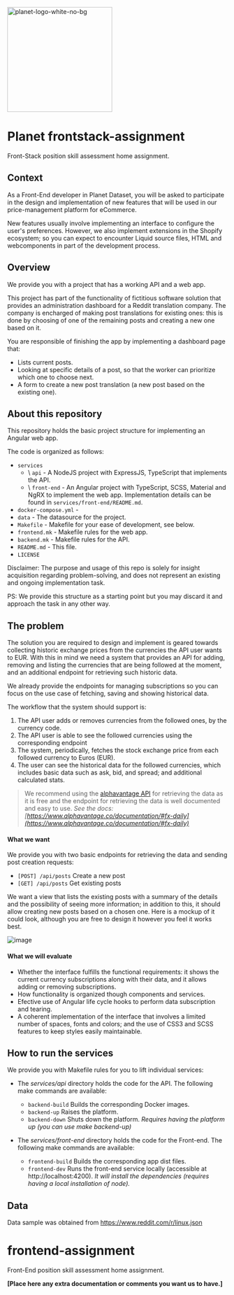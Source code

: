 <img src="https://user-images.githubusercontent.com/28607713/212879228-3ca54e74-ee8f-485c-a5d2-e54758b471dc.png"
     alt="planet-logo-white-no-bg"
     width="240">


# Planet frontstack-assignment
Front-Stack position skill assessment home assignment.

## Context
As a Front-End developer in Planet Dataset, you will be asked to participate in the design
and implementation of new features that will be used in our price-management platform for
eCommerce.

New features usually involve implementing an interface to configure the user's preferences.
However, we also implement extensions in the Shopify ecosystem; so you can expect to encounter
Liquid source files, HTML and webcomponents in part of the development process.

## Overview
We provide you with a project that has a working API and a web app.

This project has part of the functionality of fictitious software solution that provides an
administration dashboard for a Reddit translation company. The company is encharged of making
post translations for existing ones: this is done by choosing of one of the remaining posts
and creating a new one based on it.

You are responsible of finishing the app by implementing a dashboard page that:
- Lists current posts.
- Looking at specific details of a post, so that the worker can prioritize which one to choose next.
- A form to create a new post translation (a new post based on the existing one).

## About this repository
This repository holds the basic project structure for implementing an Angular web app.

The code is organized as follows:

- `services`
     - \ `api` - A NodeJS project with ExpressJS, TypeScript that implements the API.
     - \ `front-end` - An Angular project with TypeScript, SCSS, Material and NgRX to implement the web app. Implementation details can be found in `services/front-end/README.md`.
- `docker-compose.yml` - 
- `data` - The datasource for the project.
- `Makefile` - Makefile for your ease of development, see below.
- `frontend.mk` - Makefile rules for the web app.
- `backend.mk` - Makefile rules for the API.
- `README.md` - This file.
- `LICENSE`


Disclaimer: The purpose and usage of this repo is solely for insight acquisition regarding problem-solving,
and does not represent an existing and ongoing implementation task.

PS: We provide this structure as a starting point but you may discard it and approach the task in
any other way.

## The problem
The solution you are required to design and implement is geared towards collecting historic exchange
prices from the currencies the API user wants to EUR. With this in mind we need a system that provides
an API for adding, removing and listing the currencies that are being followed at the moment, and an
additional endpoint for retrieving such historic data.

We already provide the endpoints for managing subscriptions so you can focus on the use case of fetching,
saving and showing historical data.

The workflow that the system should support is:
1. The API user adds or removes currencies from the followed ones, by the currency code.
2. The API user is able to see the followed currencies using the corresponding endpoint
3. The system, periodically, fetches the stock exchange price from each followed currency to Euros (EUR).
4. The user can see the historical data for the followed currencies, which
     includes basic data such as ask, bid, and spread; and additional calculated stats.

> We recommend using the [alphavantage API](https://www.alphavantage.co/) for retrieving the data as
> it is free and the endpoint for retrieving the data is well documented and easy to use.
> _See the docs: [https://www.alphavantage.co/documentation/#fx-daily](https://www.alphavantage.co/documentation/#fx-daily)_

#### What we want
We provide you with two basic endpoints for retrieving the data and sending post creation requests:

- `[POST] /api/posts` Create a new post
- `[GET] /api/posts` Get existing posts

We want a view that lists the existing posts with a summary of the details and the possibility of seeing
more information; in addition to this, it should allow creating new posts based on a chosen one.
Here is a mockup of it could look, although you are free to design it however you feel it works best.

![image](https://user-images.githubusercontent.com/28607713/212859859-462fe5b8-e05f-4332-a5ee-098500a78418.png)


#### What we will evaluate
- Whether the interface fulfills the functional requirements: it shows the current currency subscriptions along with
  their data, and it allows adding or removing subscriptions.
- How functionality is organized though components and services.
- Efective use of Angular life cycle hooks to perform data subscription and tearing.
- A coherent implementation of the interface that involves a limited number of spaces, fonts and colors; and the use
  of CSS3 and SCSS features to keep styles easily maintainable.

## How to run the services
We provide you with Makefile rules for you to lift individual services:
- The _services/api_ directory holds the code for the API. The following make commands are available:
     - `backend-build` Builds the corresponding Docker images.
     - `backend-up` Raises the platform.
     - `backend-down` Shuts down the platform. _Requires having the platform up (you can use make backend-up)_
     
- The _services/front-end_ directory holds the code for the Front-end. The following make commands are available:
     - `frontend-build` Builds the corresponding app dist files.
     - `frontend-dev` Runs the front-end service locally (accessible at http://localhost:4200). _It will install the dependencies (requires having a local installation of node)._

## Data
Data sample was obtained from https://www.reddit.com/r/linux.json

# frontend-assignment
Front-End position skill assessment home assignment.

**[Place here any extra documentation or comments you want us to have.]**
